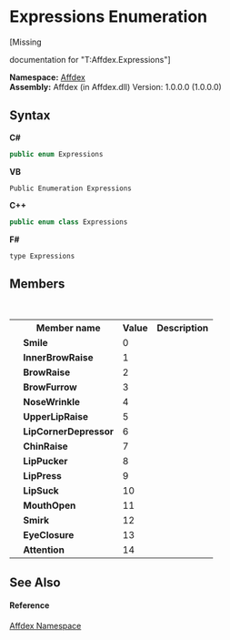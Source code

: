 # Expressions Enumeration
 

\[Missing <summary> documentation for "T:Affdex.Expressions"\]

**Namespace:**&nbsp;<a href="b8038333-b12e-8ea1-a2ce-74c8d611fa89">Affdex</a><br />**Assembly:**&nbsp;Affdex (in Affdex.dll) Version: 1.0.0.0 (1.0.0.0)

## Syntax

**C#**<br />
``` C#
public enum Expressions
```

**VB**<br />
``` VB
Public Enumeration Expressions
```

**C++**<br />
``` C++
public enum class Expressions
```

**F#**<br />
``` F#
type Expressions
```


## Members
&nbsp;<table><tr><th></th><th>Member name</th><th>Value</th><th>Description</th></tr><tr><td /><td target="F:Affdex.Expressions.Smile">**Smile**</td><td>0</td><td /></tr><tr><td /><td target="F:Affdex.Expressions.InnerBrowRaise">**InnerBrowRaise**</td><td>1</td><td /></tr><tr><td /><td target="F:Affdex.Expressions.BrowRaise">**BrowRaise**</td><td>2</td><td /></tr><tr><td /><td target="F:Affdex.Expressions.BrowFurrow">**BrowFurrow**</td><td>3</td><td /></tr><tr><td /><td target="F:Affdex.Expressions.NoseWrinkle">**NoseWrinkle**</td><td>4</td><td /></tr><tr><td /><td target="F:Affdex.Expressions.UpperLipRaise">**UpperLipRaise**</td><td>5</td><td /></tr><tr><td /><td target="F:Affdex.Expressions.LipCornerDepressor">**LipCornerDepressor**</td><td>6</td><td /></tr><tr><td /><td target="F:Affdex.Expressions.ChinRaise">**ChinRaise**</td><td>7</td><td /></tr><tr><td /><td target="F:Affdex.Expressions.LipPucker">**LipPucker**</td><td>8</td><td /></tr><tr><td /><td target="F:Affdex.Expressions.LipPress">**LipPress**</td><td>9</td><td /></tr><tr><td /><td target="F:Affdex.Expressions.LipSuck">**LipSuck**</td><td>10</td><td /></tr><tr><td /><td target="F:Affdex.Expressions.MouthOpen">**MouthOpen**</td><td>11</td><td /></tr><tr><td /><td target="F:Affdex.Expressions.Smirk">**Smirk**</td><td>12</td><td /></tr><tr><td /><td target="F:Affdex.Expressions.EyeClosure">**EyeClosure**</td><td>13</td><td /></tr><tr><td /><td target="F:Affdex.Expressions.Attention">**Attention**</td><td>14</td><td /></tr></table>

## See Also


#### Reference
<a href="b8038333-b12e-8ea1-a2ce-74c8d611fa89">Affdex Namespace</a><br />